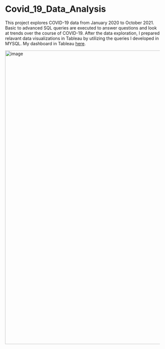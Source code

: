 # Covid_19_Data_Analysis

This project explores COVID-19 data from January 2020 to October 2021. Basic to advanced SQL queries are executed to answer questions and look at trends over the course of COVID-19. After the data exploration, I prepared relavant data visualizations in Tableau by utilizing the queries I developed in MYSQL. My dashboard in Tableau [here](https://public.tableau.com/app/profile/sai.nischith.vangala/viz/Covid19Dashboard_16950239831270/Dashboard1?publish=yes).

<img width="956" alt="image" src="https://github.com/nischithreddy/Covid_19_Data_Analysis/assets/105610815/6c28c108-5903-4a2d-9707-9a21e75fe82d">

